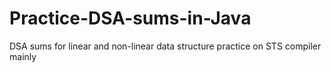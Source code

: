 # Practice-DSA-sums-in-Java
DSA sums for linear and non-linear data structure practice on STS compiler mainly
